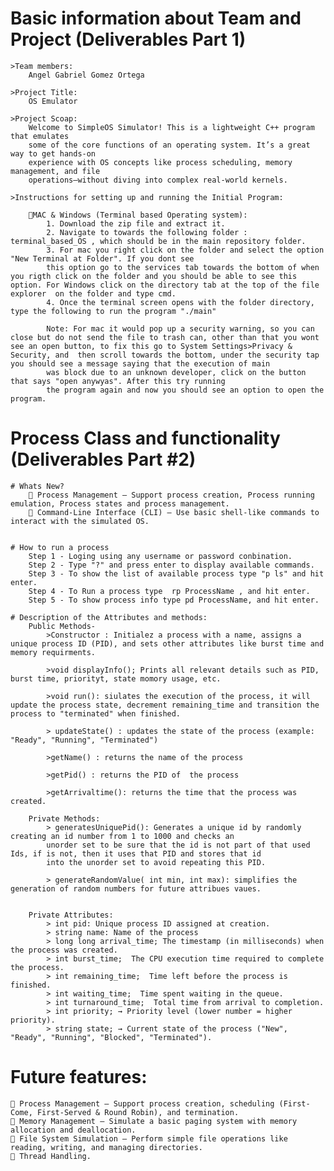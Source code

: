 # Basic information about Team and Project (Deliverables Part 1)
    >Team members: 
        Angel Gabriel Gomez Ortega

    >Project Title: 
        OS Emulator

    >Project Scoap:
        Welcome to SimpleOS Simulator! This is a lightweight C++ program that emulates 
        some of the core functions of an operating system. It’s a great way to get hands-on 
        experience with OS concepts like process scheduling, memory management, and file 
        operations—without diving into complex real-world kernels.

    >Instructions for setting up and running the Initial Program:
    
        🔹MAC & Windows (Terminal based Operating system):
            1. Download the zip file and extract it.
            2. Navigate to towards the following folder : terminal_based_OS , which should be in the main repository folder.
            3. For mac you right click on the folder and select the option "New Terminal at Folder". If you dont see
            this option go to the services tab towards the bottom of when you rigth click on the folder and you should be able to see this option. For Windows click on the directory tab at the top of the file explorer  on the folder and type cmd. 
            4. Once the terminal screen opens with the folder directory, type the following to run the program "./main"

            Note: For mac it would pop up a security warning, so you can close but do not send the file to trash can, other than that you wont see an open button, to fix this go to System Settings>Privacy & Security, and  then scroll towards the bottom, under the security tap you should see a message saying that the execution of main 
            was block due to an unknown developer, click on the button that says "open anywyas". After this try running 
            the program again and now you should see an option to open the program.


# Process Class and functionality (Deliverables Part #2)
    # Whats New?
        🔹 Process Management – Support process creation, Process running emulation, Process states and process management.
        🔹 Command-Line Interface (CLI) – Use basic shell-like commands to interact with the simulated OS.


    # How to run a process   
        Step 1 - Loging using any username or password conbination.
        Step 2 - Type "?" and press enter to display available commands.
        Step 3 - To show the list of available process type "p ls" and hit enter.
        Step 4 - To Run a process type  rp ProcessName , and hit enter.
        Step 5 - To show process info type pd ProcessName, and hit enter.

    # Description of the Attributes and methods:
        Public Methods-
            >Constructor : Initialez a process with a name, assigns a unique process ID (PID), and sets other attributes like burst time and memory requirments.

            >void displayInfo(); Prints all relevant details such as PID, burst time, priorityt, state momory usage, etc.

            >void run(): siulates the execution of the process, it will update the process state, decrement remaining_time and transition the process to "terminated" when finished.

            > updateState() : updates the state of the process (example: "Ready", "Running", "Terminated")

            >getName() : returns the name of the process

            >getPid() : returns the PID of  the process

            >getArrivaltime(): returns the time that the process was created.

        Private Methods: 
            > generatesUniquePid(): Generates a unique id by randomly creating an id number from 1 to 1000 and checks an 
            unorder set to be sure that the id is not part of that used Ids, if is not, then it uses that PID and stores that id 
            into the unorder set to avoid repeating this PID.

            > generateRandomValue( int min, int max): simplifies the generation of random numbers for future attribues vaues.


        Private Attributes: 
            > int pid: Unique process ID assigned at creation.
            > string name: Name of the process
            > long long arrival_time; The timestamp (in milliseconds) when the process was created.
            > int burst_time;  The CPU execution time required to complete the process.
            > int remaining_time;  Time left before the process is finished.
            > int waiting_time;  Time spent waiting in the queue.
            > int turnaround_time;  Total time from arrival to completion.
            > int priority; → Priority level (lower number = higher priority).
            > string state; → Current state of the process ("New", "Ready", "Running", "Blocked", "Terminated").
    
    



# Future features:
    🔹 Process Management – Support process creation, scheduling (First-Come, First-Served & Round Robin), and termination.
    🔹 Memory Management – Simulate a basic paging system with memory allocation and deallocation.
    🔹 File System Simulation – Perform simple file operations like reading, writing, and managing directories.
    🔹 Thread Handling.


